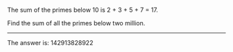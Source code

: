 The sum of the primes below 10 is 2 + 3 + 5 + 7 = 17.

Find the sum of all the primes below two million.

---

The answer is: 142913828922